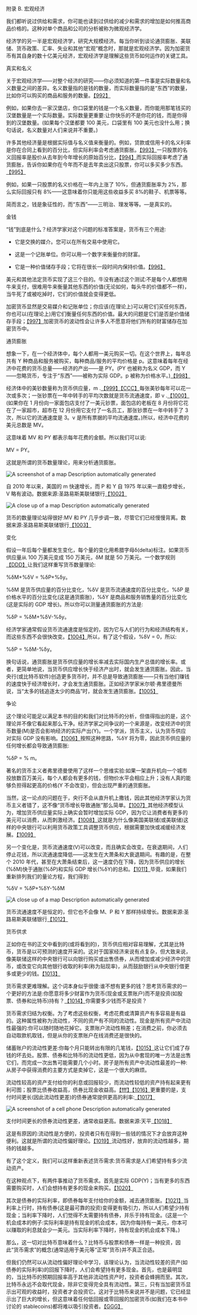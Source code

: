 <link rel="stylesheet" type="text/css" href="stylesheet.css"> 

附录 B.
宏观经济

我们都听说过供给和需求，你可能也读到过供给的减少和需求的增加是如何推高商品价格的。这种对单个商品和公司的分析被称为微观经济学。

经济学的另一半是宏观经济学，研究大规模经济。每当你听到谈论通货膨胀、美联储、货币政策、汇率、失业和其他“宏观”概念时，那就是宏观经济学。因为加密货币有其自身的数十亿美元经济，宏观经济学是理解这些货币如何运作的关键工具。

真实和名义

关于宏观经济学——对整个经济的研究——你必须知道的第一件事是实际数量和名义数量之间的差异。名义数量指的是钱的数量，而实际数量指的是“东西”的数量，比如你可以购买的商品和服务的数量。[【992】](part0040.xhtml#a4G3)

例如，如果你去一家汉堡店，你口袋里的钱是一个名义数量，而你能用那笔钱买的汉堡数量是一个实际数量。实际数量更重要:让你快乐的不是你花的钱，而是你得到的汉堡数量。(如果每个汉堡都要 100 美元，口袋里有 100 美元也没什么用；换句话说，名义数量对人们来说并不重要。)

许多其他经济量是根据实际值与名义值来衡量的。例如，贷款或信用卡的名义利率是你在合同上看到的百分比，但实际利率会考虑通货膨胀。[【993】](part0040.xhtml#a5T4)一只股票的名义回报率是股价从去年到今年增长的原始百分比，[【994】](part0040.xhtml#a5T5)而实际回报率考虑了通货膨胀，告诉你如果你在今年而不是去年卖出这只股票，你可以多买多少东西。[【995】](part0040.xhtml#a5T6)

例如，如果一只股票的名义价格在一年内上涨了 10%，但通货膨胀率为 2%，那么实际回报只有 8%——这意味着你只能用这些收益多买 8%的鞋子、机票等等。

简而言之，钱是象征性的，而“东西”——三明治、理发等等。—是真实的。

金钱

“钱”到底是什么？经济学家对这个问题的标准答案是，货币有三个用途:

*   它是交换的媒介。您可以在所有交易中使用它。

*   这是一个记账单位。你可以用一个数字来衡量你的财富。

*   它是一种价值储存手段；它将在很长一段时间内保持价值。[【996】](part0040.xhtml#a5P4)

美元和其他法定货币实现了这三个目的。牛没有通过这个测试:不是每个人都想用牛来支付，很难用牛来衡量其他东西的价值(无论如何，每头牛的价值都不一样)，当牛死了或被吃掉时，它们的价值就会变得更低。

加密货币显然是交易媒介和记账单位；你应该(在理论上)可以用它们买任何东西，你也可以(在理论上)用它们衡量任何东西的价值。最大的问题是它们是否是价值储存手段；[【997】](part0040.xhtml#a60N)加密货币的波动性会让许多人不愿意将他们所有的财富储存在加密货币中。

通货膨胀

想象一下，在一个经济体中，每个人都用一美元购买一切。在这个世界上，每年总共有 Y 种商品和服务被购买，每种商品/服务的平均价格是 p。这意味着每年在经济中花费的货币总量——经济的产出——是 PY。(PY 也被称为名义 GDP，而 Y——忽略货币，专注于“东西”——被称为实际 GDP。p 被称为价格水平。)[【998】](part0040.xhtml#a6JJ)

经济体中的美钞数量称为货币供应量，m .[【999】](part0040.xhtml#a5U3)[【CCC】](part0040.xhtml#a5U4)每张美钞每年可以花一次或多次；一张钞票在一年中转手的平均次数就是货币流通速度，即 v .[【1000】](part0040.xhtml#a5U5)(如果你在 1 月份向一家面包店支付了一美元钞票，面包店的老板在 8 月份将它花在了一家超市，超市在 12 月份用它支付了一名员工，那张钞票在一年中转手了 3 次，所以它的流通速度是 3。v 是所有票据的平均流通速度。)所以，经济中花费的美元总数是 MV。

这意味着 MV 和 PY 都表示每年花费的金额。所以我们可以说:

MV = PY。

这就是所谓的货币数量理论，用来分析通货膨胀。

![A screenshot of a map  Description automatically generated](image_rsrc7HU.jpg)

自 2010 年以来，美国的 m 快速增长，而 P 和 Y 自 1975 年以来一直稳步增长，V 略有波动。数据来源:圣路易斯美联储银行[【1002】](part0040.xhtml#a7AX)

![A close up of a map  Description automatically generated](image_rsrc7HV.jpg)

货币的数量理论站得很好:MV 和 PY 几乎步调一致，尽管它们已经慢慢背离。数据来源:圣路易斯美联储银行[【1003】](part0040.xhtml#a462)

变化

假设一年后每个量都发生变化，每个量的变化用希腊字母δ(delta)标注。如果货币供应量从 100 万美元变成 150 万美元，δM 就是 50 万美元。一个数学规则[【DDD】](part0040.xhtml#a6WM)让我们这样重写货币数量理论:

%δM+%δV = %δP+%δy。

%δM 是货币供应量的百分比变化，%δV 是货币流通速度的百分比变化，%δP 是价格水平的百分比变化(这是通货膨胀)，%δY 是商品和服务销售量的百分比变化(这是实际的 GDP 增长)。所以你可以测量通货膨胀的方法是:

%δP = %δM+%δV-%δy。

经济学家通常假设货币流通速度是恒定的，因为它与人们的行为和经济结构有关，而这些东西不会很快改变。[【1004】](part0040.xhtml#a4FA)所以，有了这个假设，%δV = 0，所以:

%δP = %δM-%δy。

换句话说，通货膨胀是货币供应量的增长率减去实际国内生产总值的增长率。或者，更简单地说，当货币供应增长快于经济产出时，就会发生通货膨胀。因此，当央行(或比特币软件)创造更多货币时，并不总是导致通货膨胀——只有当他们赚钱的速度快于经济增长时，才会发生通货膨胀。正如经济学家米尔顿·弗里德曼所说，当“太多的钱追逐太少的商品”时，就会发生通货膨胀。[【1005】](part0040.xhtml#a55C)

争论

这个理论可能足以满足本书的目的和我们对比特币的分析，但值得指出的是，这个理论并不像它看起来那么干净。经济学家之间争议的一个来源是，改变经济中的货币数量(M)是否会影响经济的实际产出(Y)。一个学派，货币主义，认为货币供应对实际 GDP 没有影响。[【1006】](part0040.xhtml#a6B3)按照这种思路，%δY 将为零，因此货币供应量的任何增长都会导致通货膨胀:

%δP = % m。

著名的货币主义者弗里德曼使用了这样一个思维实验:如果一架直升机向一个城市投放数百万美元，每个人都会有更多的钱，但物价水平会相应上升；没有人真的能够负担得起更高的价格(Y 不会改变)，但会出现严重的通货膨胀。

当然，这一论点的问题在于，央行不会从直升机上撒钱，因此其他经济学家认为货币主义者错了，这不像“货币增长导致通胀”那么简单。[【1007】](part0040.xhtml#a785)其他经济模型认为，增加货币供应量实际上确实会暂时增加实际 GDP，因为它让消费者有更多的美元可以消费，从而刺激经济。[【1008】](part0040.xhtml#a786)这就是为什么像美国美联储(或美联储)这样的中央银行可以利用货币政策工具调整货币供应，根据需要加快或减缓经济发展。[【1009】](part0040.xhtml#a787)

另一个变化是，货币流通速度(V)可以改变，而且确实会改变。在衰退期间，人们停止花钱，所以流通速度降低——这发生在大萧条和大衰退期间。有趣的是，在整个 2010 年代，甚至在大萧条结束后，这一速度仍在下降，因为货币供应的增长(%δM)快于通胀(%δP)和实际 GDP 增长(%δY)的总和。[【1011】](part0040.xhtml#a6R6)毕竟，如果我们重新排列我们的量论方程，我们得到:

%δV = %δP+%δY-%δM

![A close up of a map  Description automatically generated](image_rsrc7HW.jpg)

货币流通速度不是恒定的，但它也不会像 M、P 和 Y 那样持续增长。数据来源:圣路易斯美联储银行[【1012】](part0040.xhtml#a6X7)

货币供求

正如你在书的正文中看到的(或将看到的)，货币供应相对容易理解，尤其是比特币，货币是以可预测的速度开采的。这对于国家经济来说有点复杂，但大致来说，像美联储这样的中央银行可以向银行购买或出售债券，从而增加或减少经济中的货币，或改变它向其他银行收取的利率(称为贴现率)，从而鼓励银行从中央银行借更多或更少的钱。[【1013】](part0040.xhtml#a6U9)

货币需求更难理解。这个词本身似乎很傻:谁不想有更多的钱？思考货币需求的一个更好的方法是:你愿意将多少财富作为货币(现金或支票账户)而不是投资(如股票、债券和比特币)持有？[【1014】](part0040.xhtml#a4NH)你需要多少钱而不是投资？

货币需求归结为权衡。为了考虑这些权衡，考虑花费或清算资产有多容易是有益的。这种属性被称为流动性，不同的资产有不同的流动性。现金是所有资产中流动性最强的:你可以随时随地花掉它。支票账户流动性稍差；在消费之前，你必须去自动取款机取钱，但是从你的支票账户在线消费还是很快的。

储蓄账户的流动性更差:你每个月只能转出有限的几笔钱，[【1015】](part0040.xhtml#a657)这让它们成了存钱的坏去处。股票、债券和比特币的流动性更低，因为从中套现的唯一方法是出售它们，而完成一次出售可能需要几个小时。房子是所有资产中流动性最差的一种:从房子中获得消费的主要方式是卖掉它，这是一个很大的麻烦。

流动性较高的资产支付给你的利息或回报较少，而流动性较低的资产持有起来更有利可图；股票比债券收益高，债券比现金收益高。[【fff】](part0040.xhtml#a5U8)[【1016】](part0040.xhtml#a5U9)更重要的是，支付时间更长(因此流动性更差)的债券通常提供更高的利率:[【1017】](part0040.xhtml#a5UA)

![A screenshot of a cell phone  Description automatically generated](image_rsrc7HX.jpg)

支付时间更长的债券流动性更差，通常收益更高。数据来源:天平[【1018】](part0040.xhtml#a5CR)

这是有原因的:流动性是方便的，投资者只有在得到一些钱的情况下才会放弃这种便利。这就是所谓的流动性偏好理论。[【1019】](part0040.xhtml#a4T7)流动性好，放弃的流动性越多，期待的钱越多。

有了这个定义，我们可以这样重新表述货币需求:货币需求是人们希望持有多少流动资产。

在这种观点下，有两件事推动了货币需求。首先是实际 GDP(Y)；当有更多的东西需要购买时，人们会想持有更多的现金来购买。[【1020】](part0040.xhtml#a5GW)

其次是债券的实际利率，即债券每年支付给你的金额，减去通货膨胀。[【1021】](part0040.xhtml#a79K)当利率上行时，持有债券(这是最可靠的投资)变得更有吸引力，所以人们希望少持有现金；当利率下降时，人们觉得不太需要持有债券，并乐于持有现金。(这是一个机会成本的例子:实际利率是持有现金的机会成本，因为你每持有一美元，你本可以赚取的利息就会少一美元。当实际利率下降时，持有现金的机会成本下降。)

那么，这一切对比特币意味着什么？比特币与股票和债券一样是一种投资，因此“货币需求”的概念(通常适用于美元等“正常”货币)并不真正合适。

但我们仍然可以从流动性偏好理论中学习，该理论认为，当流动性较差的资产(如债券的实际利率)的回报下降时，人们会希望持有更多现金。首先，也是最明显的，当比特币的预期回报率高于其他非流动性资产时，投资者会蜂拥而至。其次，比特币永远不会取代现金，除非它变得完全具有流动性。第三，只有当加密货币显示出可观的收益时，投资者才会投资它。这对于比特币来说并不是问题，它已经显示出了巨大的增长，但这意味着任何低回报或零回报的加密货币(如我们在本书中讨论的 stablecoins)都将难以吸引投资者。[【GGG】](part0040.xhtml#a642)